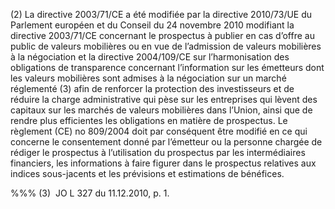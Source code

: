 (2) La directive 2003/71/CE a été modifiée par la directive 2010/73/UE du Parlement européen et du Conseil du 24 novembre 2010 modifiant la directive 2003/71/CE concernant le prospectus à publier en cas d’offre au public de valeurs mobilières ou en vue de l’admission de valeurs mobilières à la négociation et la directive 2004/109/CE sur l’harmonisation des obligations de transparence concernant l’information sur les émetteurs dont les valeurs mobilières sont admises à la négociation sur un marché réglementé (3) afin de renforcer la protection des investisseurs et de réduire la charge administrative qui pèse sur les entreprises qui lèvent des capitaux sur les marchés de valeurs mobilières dans l’Union, ainsi que de rendre plus efficientes les obligations en matière de prospectus. Le règlement (CE) no 809/2004 doit par conséquent être modifié en ce qui concerne le consentement donné par l’émetteur ou la personne chargée de rédiger le prospectus à l’utilisation du prospectus par les intermédiaires financiers, les informations à faire figurer dans le prospectus relatives aux indices sous-jacents et les prévisions et estimations de bénéfices.

%%% (3)  JO L 327 du 11.12.2010, p. 1.